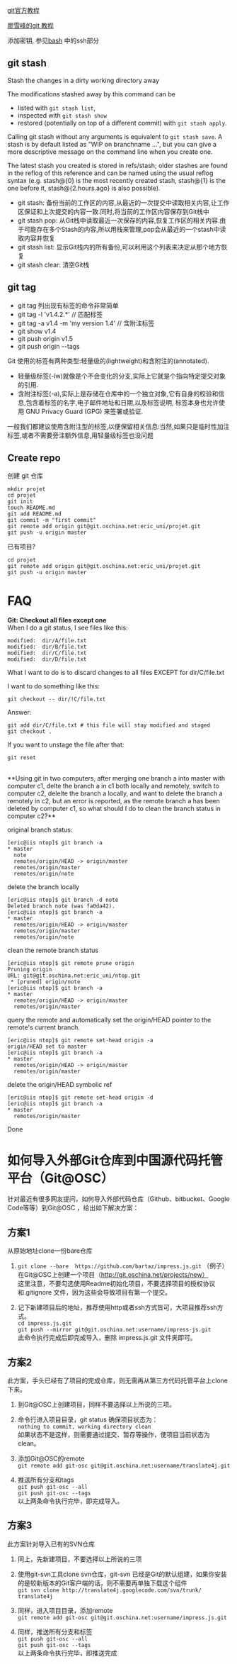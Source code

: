 [git官方教程](http://git-scm.com/book/zh/%E8%B5%B7%E6%AD%A5-%E5%85%B3%E4%BA%8E%E7%89%88%E6%9C%AC%E6%8E%A7%E5%88%B6)

[廖雪峰的git 教程](http://www.liaoxuefeng.com/wiki/0013739516305929606dd18361248578c67b8067c8c017b000/001375840202368c74be33fbd884e71b570f2cc3c0d1dcf000)

添加密钥, 参见[bash](./bash.md) 中的ssh部分

## git stash
Stash the changes in a dirty working directory away

The modifications stashed away by this command can be 

- listed with `git stash list`, 
- inspected with `git stash show`
- restored (potentially on top of a different commit) with `git stash apply`. 

Calling git stash without any arguments is equivalent to `git stash save`.
A stash is by default listed as "WIP on branchname …", but you can give a more descriptive message on the command line when you create one.

The latest stash you created is stored in refs/stash; 
older stashes are found in the reflog of this reference and can be named using the usual reflog syntax 
(e.g. stash@{0} is the most recently created stash, stash@{1} is the one before it, stash@{2.hours.ago} is also possible).

- git stash: 备份当前的工作区的内容,从最近的一次提交中读取相关内容,让工作区保证和上次提交的内容一致.同时,将当前的工作区内容保存到Git栈中
- git stash pop: 从Git栈中读取最近一次保存的内容,恢复工作区的相关内容.由于可能存在多个Stash的内容,所以用栈来管理,pop会从最近的一个stash中读取内容并恢复
- git stash list: 显示Git栈内的所有备份,可以利用这个列表来决定从那个地方恢复
- git stash clear: 清空Git栈

## git tag
- git tag 列出现有标签的命令非常简单
- git tag -l 'v1.4.2.*' // 匹配标签
- git tag -a v1.4 -m 'my version 1.4'  // 含附注标签
- git show v1.4
- git push origin v1.5
- git push origin --tags

Git 使用的标签有两种类型:轻量级的(lightweight)和含附注的(annotated).

- 轻量级标签(-lw)就像是个不会变化的分支,实际上它就是个指向特定提交对象的引用.
- 含附注标签(-a),实际上是存储在仓库中的一个独立对象,它有自身的校验和信息,包含着标签的名字,电子邮件地址和日期,以及标签说明,
标签本身也允许使用 GNU Privacy Guard (GPG) 来签署或验证.

一般我们都建议使用含附注型的标签,以便保留相关信息:当然,如果只是临时性加注标签,或者不需要旁注额外信息,用轻量级标签也没问题

## Create repo
创建 git 仓库

	mkdir projet
	cd projet
	git init
	touch README.md
	git add README.md
	git commit -m "first commit" 
	git remote add origin git@git.oschina.net:eric_uni/projet.git 
	git push -u origin master

已有项目?

	cd projet
	git remote add origin git@git.oschina.net:eric_uni/projet.git 
	git push -u origin master

# FAQ
**Git: Checkout all files except one**  
When I do a git status, I see files like this:

	modified:  dir/A/file.txt
	modified:  dir/B/file.txt
	modified:  dir/C/file.txt
	modified:  dir/D/file.txt
What I want to do is to discard changes to all files EXCEPT for dir/C/file.txt

I want to do something like this:

	git checkout -- dir/!C/file.txt

Answer:

	git add dir/C/file.txt # this file will stay modified and staged
	git checkout .
If you want to unstage the file after that:

	git reset

<br/>
**Using git in two computers, after merging one branch a into master with computer c1, delte the branch a in c1 both locally and remotely,
switch to computer c2, delelte the branch a locally, and want to delete the branch a remotely in c2, 
but an error is reported, as the remote branch a has been deleted by computer c1, so what should I do to clean the branch status in computer c2?**

original branch status:

	[eric@iis ntop]$ git branch -a
	* master
	  note
	  remotes/origin/HEAD -> origin/master
	  remotes/origin/master
	  remotes/origin/note

delete the branch locally

	[eric@iis ntop]$ git branch -d note
	Deleted branch note (was fa0da42).
	[eric@iis ntop]$ git branch -a
	* master
	  remotes/origin/HEAD -> origin/master
	  remotes/origin/master
  	  remotes/origin/note

clean the remote branch status

	[eric@iis ntop]$ git remote prune origin
	Pruning origin
	URL: git@git.oschina.net:eric_uni/ntop.git
	 * [pruned] origin/note
	[eric@iis ntop]$ git branch -a
	* master
	  remotes/origin/HEAD -> origin/master
	  remotes/origin/master

query the remote and automatically set the origin/HEAD pointer to the remote's current branch.

	[eric@iis ntop]$ git remote set-head origin -a
	origin/HEAD set to master
	[eric@iis ntop]$ git branch -a
	* master
	  remotes/origin/HEAD -> origin/master
	  remotes/origin/master

delete the origin/HEAD symbolic ref

	[eric@iis ntop]$ git remote set-head origin -d
	[eric@iis ntop]$ git branch -a
	* master
	  remotes/origin/master
Done

# 如何导入外部Git仓库到中国源代码托管平台（Git@OSC）

针对最近有很多网友提问，如何导入外部代码仓库（Github、bitbucket、Google Code等等）到Git@OSC ，给出如下解决方案：

## 方案1
从原始地址clone一份bare仓库

1. `git clone --bare  https://github.com/bartaz/impress.js.git` （例子）  
在Git@OSC上创建一个项目（http://git.oschina.net/projects/new）  
这里注意，不要勾选使用Readme初始化项目，不要选择项目的授权协议和.gitignore 文件，因为这些会导致项目有第一个提交。

1. 记下新建项目后的地址，推荐使用http或者ssh方式皆可，大项目推荐ssh方式。  
`cd impress.js.git`  
`git push --mirror git@git.oschina.net:username/impress-js.git`  
此命令执行完成后即完成导入，删除 impress.js.git 文件夹即可。

## 方案2
此方案，手头已经有了项目的完成仓库，则无需再从第三方代码托管平台上clone下来。

1. 到Git@OSC上创建项目，同样不要选择以上所说的三项。

1. 命令行进入项目目录，git status 确保项目状态为：  
`nothing to commit, working directory clean`  
如果状态不是这样，则需要通过提交、暂存等操作，使项目当前状态为clean。

1. 添加Git@OSC的remote  
`git remote add git-osc git@git.oschina.net:username/translate4j.git`  

1. 推送所有分支和tags  
`git push git-osc --all`  
`git push git-osc --tags`  
以上两条命令执行完毕，即完成导入。

## 方案3
此方案针对导入已有的SVN仓库

1. 同上，先新建项目，不要选择以上所说的三项

1. 使用git-svn工具clone svn仓库，git-svn 已经是Git的默认组建，如果你安装的是较新版本的Git客户端的话，则不需要再单独下载这个组件  
`git svn clone http://translate4j.googlecode.com/svn/trunk/ translate4j`  

1. 同样，进入项目目录，添加remote  
`git remote add git-osc git@git.oschina.net:username/impress.js.git`

1. 同样，推送所有分支和标签  
`git push git-osc --all`  
`git push git-osc --tags`  
以上两条命令执行完毕，即推送完成
